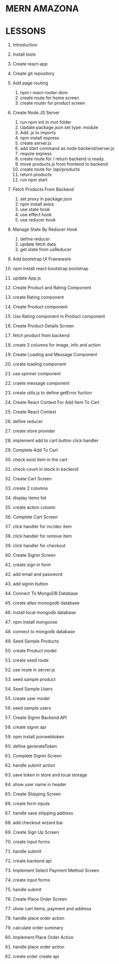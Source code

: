 # MERN AMAZONA

# LESSONS
1. Introduction
2. Install tools
3. Create react-app
4. Create git repository

6. Add page routing
   1. npm i react-router-dom
   2. create route for home screen
   3. create router for product screen

7. Create Node.JS Server
   1. run npm init in root folder
   2. Update package.json set type: module
   3. Add .js to imports
   4. npm install express
   5. create server.js
   6. add start command as node backend/server.js
   7. require express
   8. create route for / return backend is ready.
   9. move products.js from frontend to backend
   10. create route for /api/products
   11. return products
   12. run npm start

8. Fetch Products From Backend
   1. set proxy in package.json
   2. npm install axios
   3. use state hook
   4. use effect hook
   5. use reducer hook

9. Manage State By Reducer Hook
   1. define reducer
   2. update fetch data
   3. get state from usReducer

10. Add bootstrap UI Framework
   1. npm install react-bootstrap bootstrap
   2. update App.js

11. Create Product and Rating Component
   1. create Rating component
   2. Create Product component
   3. Use Rating component in Product component

12. Create Product Details Screen
   1. fetch product from backend
   2. create 3 columns for image, info and action

13. Create Loading and Message Component
   1. create loading component
   2. use spinner component
   3. craete message component
   4. create utils.js to define getError fuction

14. Create React Context For Add Item To Cart
   1. Create React Context
   2. define reducer
   3. create store provider
   4. implement add to cart button click handler

15. Complete Add To Cart
   1. check exist item in the cart
   2. check count in stock in backend

16. Create Cart Screen
   1. create 2 columns
   2. display items list
   3. create action column

17. Complete Cart Screen
   1. click handler for inc/dec item
   2. click handler for remove item
   3. click handler for checkout

18. Create Signin Screen
   1. create sign in form
   2. add email and password
   3. add signin button

19. Connect To MongoDB Database
   1. create atlas monogodb database
   2. install local mongodb database
   3. npm install mongoose
   4. connect to mongodb database

20. Seed Sample Products
   1. create Product model
   2. create seed route
   3. use route in server.js
   4. seed sample product

21. Seed Sample Users
   1. create user model
   2. seed sample users

22. Create Signin Backend API
   1. create signin api
   2. npm install jsonwebtoken
   3. define generateToken

23. Complete Signin Screen
   1. handle submit action
   2. save token in store and local storage
   3. show user name in header

24. Create Shipping Screen
   1. create form inputs
   2. handle save shipping address
   3. add checkout wizard bar

25. Create Sign Up Screen
   1. create input forms
   2. handle submit
   3. create backend api

26. Implement Select Payment Method Screen
   1. create input forms
   2. handle submit

27. Create Place Order Screen
   1. show cart items, payment and address
   2. handle place order action
   3. calculate order summary

28. Implement Place Order Action
   1. handle place order action
   2. create order create api
